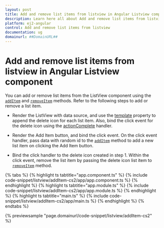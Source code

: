 ```yaml
---
layout: post
title: Add and remove list items from listview in Angular Listview component | Syncfusion
description: Learn here all about Add and remove list items from listview in Syncfusion Angular Listview component of Syncfusion Essential JS 2 and more.
platform: ej2-angular
control: Add and remove list items from listview 
documentation: ug
domainurl: ##DomainURL##
---
```


# Add and remove list items from listview in Angular Listview component

You can add or remove list items from the ListView component using the [`addItem`](https://ej2.syncfusion.com/angular/documentation/api/list-view#additem#additem) and
[`removeItem`](https://ej2.syncfusion.com/angular/documentation/api/list-view#removeitem) methods.
Refer to the following steps to add or remove a list item.

* Render the ListView with data source, and use the [template](https://ej2.syncfusion.com/angular/documentation/api/list-view#template) property to append the delete icon
for each list item. Also, bind the click event for the delete icon using the
[actionComplete](https://ej2.syncfusion.com/angular/documentation/api/list-view#actioncomplete) handler.

* Render the Add Item button, and bind the click event. On the click event handler, pass data with random id to the [`addItem`](https://ej2.syncfusion.com/angular/documentation/api/list-view#additem) method to add a
new list item on clicking the Add Item button.

* Bind the click handler to the delete icon created in step 1. Within the click event, remove the list item by passing the
delete icon list item to
[`removeItem`](https://ej2.syncfusion.com/angular/documentation/api/list-view#removeitem) method.

{% tabs %}
{% highlight ts tabtitle="app.component.ts" %}
{% include code-snippet/listview/addItem-cs2/app/app.component.ts %}
{% endhighlight %}
{% highlight ts tabtitle="app.module.ts" %}
{% include code-snippet/listview/addItem-cs2/app/app.module.ts %}
{% endhighlight %}
{% highlight ts tabtitle="main.ts" %}
{% include code-snippet/listview/addItem-cs2/app/main.ts %}
{% endhighlight %}
{% endtabs %}
  
{% previewsample "page.domainurl/code-snippet/listview/addItem-cs2" %}
